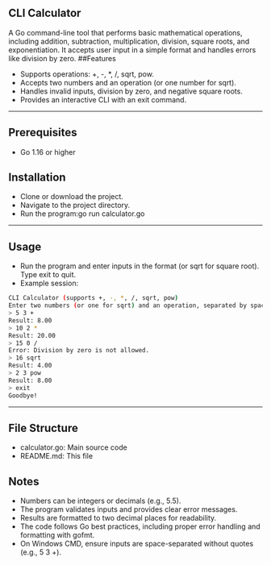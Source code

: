 ## CLI Calculator
A Go command-line tool that performs basic mathematical operations, including addition, subtraction, multiplication, division, square roots, and exponentiation. It accepts user input in a simple format and handles errors like division by zero.
##Features

- Supports operations: +, -, *, /, sqrt, pow.
- Accepts two numbers and an operation (or one number for sqrt).
- Handles invalid inputs, division by zero, and negative square roots.
- Provides an interactive CLI with an exit command.

---

## Prerequisites

- Go 1.16 or higher

## Installation

- Clone or download the project.
- Navigate to the project directory.
- Run the program:go run calculator.go

---

## Usage
- Run the program and enter inputs in the format <num1> <num2> <operation> (or <num> sqrt for square root). Type exit to quit.
- Example session:
```bash
CLI Calculator (supports +, -, *, /, sqrt, pow)
Enter two numbers (or one for sqrt) and an operation, separated by spaces (e.g., '5 3 +' or '16 sqrt'). Type 'exit' to quit.
> 5 3 +
Result: 8.00
> 10 2 *
Result: 20.00
> 15 0 /
Error: Division by zero is not allowed.
> 16 sqrt
Result: 4.00
> 2 3 pow
Result: 8.00
> exit
Goodbye!
```

---

## File Structure

- calculator.go: Main source code
- README.md: This file

## Notes

- Numbers can be integers or decimals (e.g., 5.5).
- The program validates inputs and provides clear error messages.
- Results are formatted to two decimal places for readability.
- The code follows Go best practices, including proper error handling and formatting with gofmt.
- On Windows CMD, ensure inputs are space-separated without quotes (e.g., 5 3 +).

